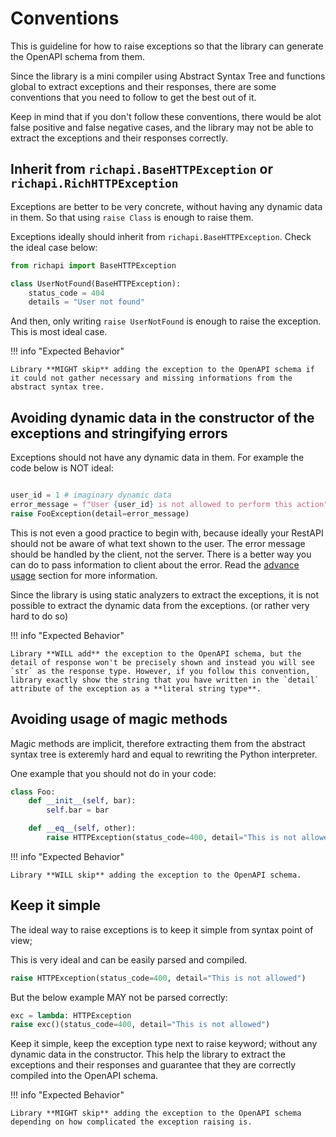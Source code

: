 # Conventions

This is guideline for how to raise exceptions so that the library can generate the OpenAPI schema from them.

Since the library is a mini compiler using Abstract Syntax Tree and functions global to extract exceptions and their responses, there are some conventions that you need to follow to get the best out of it.

Keep in mind that if you don't follow these conventions, there would be alot false positive and false negative cases, and the library may not be able to extract the exceptions and their responses correctly.

## Inherit from `richapi.BaseHTTPException` or `richapi.RichHTTPException`

Exceptions are better to be very concrete, without having any dynamic data in them.
So that using `raise Class` is enough to raise them.

Exceptions ideally should inherit from `richapi.BaseHTTPException`. Check the ideal case below:

```python
from richapi import BaseHTTPException

class UserNotFound(BaseHTTPException):
    status_code = 404
    details = "User not found"
```

And then, only writing `raise UserNotFound` is enough to raise the exception. This is most ideal case.

!!! info "Expected Behavior"

    Library **MIGHT skip** adding the exception to the OpenAPI schema if it could not gather necessary and missing informations from the abstract syntax tree.

## Avoiding dynamic data in the constructor of the exceptions and stringifying errors

Exceptions should not have any dynamic data in them.
For example the code below is NOT ideal:

```python

user_id = 1 # imaginary dynamic data
error_message = f"User {user_id} is not allowed to perform this action"
raise FooException(detail=error_message)
```

This is not even a good practice to begin with, because ideally your RestAPI should not be aware of what text shown to the user. The error message should be handled by the client, not the server. There is a better way you can do to pass information to client about the error.
Read the [advance usage](advance.md) section for more information.

Since the library is using static analyzers to extract the exceptions, it is not possible to extract the dynamic data from the exceptions. (or rather very hard to do so)

!!! info "Expected Behavior"

    Library **WILL add** the exception to the OpenAPI schema, but the detail of response won't be precisely shown and instead you will see `str` as the response type. However, if you follow this convention, library exactly show the string that you have written in the `detail` attribute of the exception as a **literal string type**.

## Avoiding usage of magic methods

Magic methods are implicit, therefore extracting them from the abstract syntax tree is exteremly hard and equal to rewriting the Python interpreter.

One example that you should not do in your code:

```python
class Foo:
    def __init__(self, bar):
        self.bar = bar

    def __eq__(self, other):
        raise HTTPException(status_code=400, detail="This is not allowed")
```

!!! info "Expected Behavior"

    Library **WILL skip** adding the exception to the OpenAPI schema.

## Keep it simple

The ideal way to raise exceptions is to keep it simple from syntax point of view;

This is very ideal and can be easily parsed and compiled.

```python
raise HTTPException(status_code=400, detail="This is not allowed")
```

But the below example MAY not be parsed correctly:

```python
exc = lambda: HTTPException
raise exc()(status_code=400, detail="This is not allowed")
```

Keep it simple, keep the exception type next to raise keyword; without any dynamic data in the constructor. This help the library to extract the exceptions and their responses and guarantee that they are correctly compiled into the OpenAPI schema.

!!! info "Expected Behavior"

    Library **MIGHT skip** adding the exception to the OpenAPI schema depending on how complicated the exception raising is.
